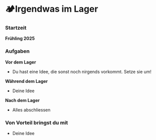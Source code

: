 # 🏕️Irgendwas im Lager

### Startzeit

**Frühling 2025**

### Aufgaben

**Vor dem Lager**

- Du hast eine Idee, die sonst noch nirgends vorkommt. Setze sie um\!

**Während dem Lager**

- Deine Idee

**Nach dem Lager**

- Alles abschliessen

### Von Vorteil bringst du mit

- Deine Idee

